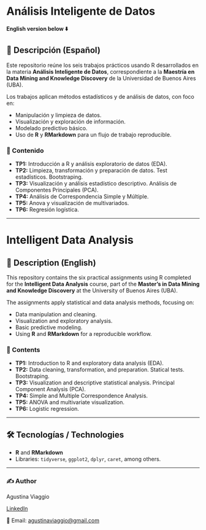 # Análisis Inteligente de Datos
**English version below ⬇️**

## 📌 Descripción (Español)
Este repositorio reúne los seis trabajos prácticos usando R desarrollados en la materia **Análisis Inteligente de Datos**, correspondiente a la **Maestría en Data Mining and Knowledge Discovery** de la Universidad de Buenos Aires (UBA).

Los trabajos aplican métodos estadísticos y de análisis de datos, con foco en:
- Manipulación y limpieza de datos.
- Visualización y exploración de información.
- Modelado predictivo básico.
- Uso de **R** y **RMarkdown** para un flujo de trabajo reproducible.

### 📂 Contenido
- **TP1:** Introducción a R y análisis exploratorio de datos (EDA).  
- **TP2:** Limpieza, transformación y preparación de datos. Test estadísticos. Bootstraping. 
- **TP3:** Visualización y análisis estadístico descriptivo. Análisis de Componentes Principales (PCA). 
- **TP4:** Análisis de Correspondencia Simple y Múltiple.  
- **TP5:** Anova y visualización de multivariados.  
- **TP6:** Regresión logística.

---

# Intelligent Data Analysis

## 📌 Description (English)
This repository contains the six practical assignments using R completed for the **Intelligent Data Analysis** course, part of the **Master’s in Data Mining and Knowledge Discovery** at the University of Buenos Aires (UBA).

The assignments apply statistical and data analysis methods, focusing on:
- Data manipulation and cleaning.
- Visualization and exploratory analysis.
- Basic predictive modeling.
- Using **R** and **RMarkdown** for a reproducible workflow.

### 📂 Contents
- **TP1:** Introduction to R and exploratory data analysis (EDA).  
- **TP2:** Data cleaning, transformation, and preparation. Statical tests. Bootstraping. 
- **TP3:** Visualization and descriptive statistical analysis. Principal Component Analysis (PCA). 
- **TP4:** Simple and Multiple Correspondence Analysis.  
- **TP5:** ANOVA and multivariate visualization.  
- **TP6:** Logistic regression.

---

## 🛠️ Tecnologías / Technologies
- **R** and **RMarkdown**
- Libraries: `tidyverse`, `ggplot2`, `dplyr`, `caret`, among others.

---


### ✍️ Author
Agustina Viaggio

[LinkedIn](https://www.linkedin.com/in/agusviaggio/)

📧 Email: agustinaviaggio@gmail.com
